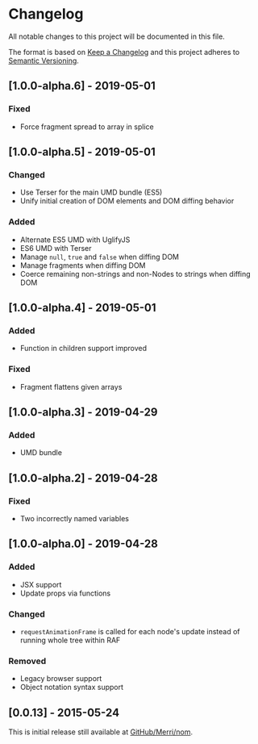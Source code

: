 # Changelog
All notable changes to this project will be documented in this file.

The format is based on [Keep a Changelog](http://keepachangelog.com/en/1.0.0/)
and this project adheres to [Semantic Versioning](http://semver.org/spec/v2.0.0.html).


## [1.0.0-alpha.6] - 2019-05-01

### Fixed

- Force fragment spread to array in splice


## [1.0.0-alpha.5] - 2019-05-01

### Changed

- Use Terser for the main UMD bundle (ES5)
- Unify initial creation of DOM elements and DOM diffing behavior

### Added

- Alternate ES5 UMD with UglifyJS
- ES6 UMD with Terser
- Manage `null`, `true` and `false` when diffing DOM
- Manage fragments when diffing DOM
- Coerce remaining non-strings and non-Nodes to strings when diffing DOM


## [1.0.0-alpha.4] - 2019-05-01

### Added

- Function in children support improved

### Fixed

- Fragment flattens given arrays


## [1.0.0-alpha.3] - 2019-04-29

### Added

- UMD bundle


## [1.0.0-alpha.2] - 2019-04-28

### Fixed

- Two incorrectly named variables


## [1.0.0-alpha.0] - 2019-04-28

### Added

- JSX support
- Update props via functions

### Changed

- `requestAnimationFrame` is called for each node's update instead of running whole tree within RAF

### Removed

- Legacy browser support
- Object notation syntax support


## [0.0.13] - 2015-05-24

This is initial release still available at [GitHub/Merri/nom](https://github.com/Merri/nom).